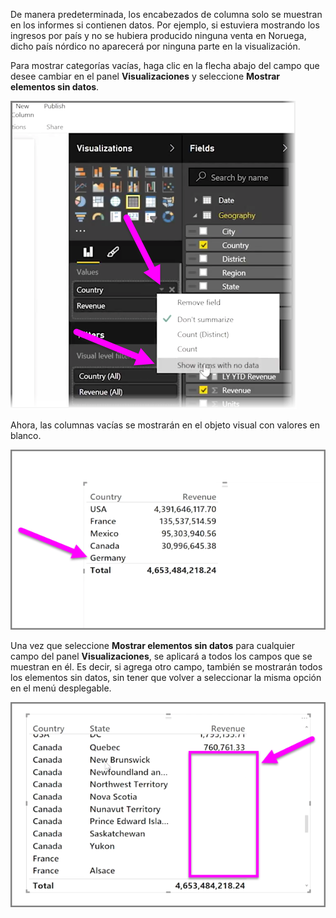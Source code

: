 De manera predeterminada, los encabezados de columna solo se muestran en los informes si contienen datos. Por ejemplo, si estuviera mostrando los ingresos por país y no se hubiera producido ninguna venta en Noruega, dicho país nórdico no aparecerá por ninguna parte en la visualización.

Para mostrar categorías vacías, haga clic en la flecha abajo del campo que desee cambiar en el panel **Visualizaciones** y seleccione **Mostrar elementos sin datos**.

![](media/3-11c-display-empty-categories/3-11c_1.png)

Ahora, las columnas vacías se mostrarán en el objeto visual con valores en blanco.

![](media/3-11c-display-empty-categories/3-11c_2.png)

Una vez que seleccione **Mostrar elementos sin datos** para cualquier campo del panel **Visualizaciones**, se aplicará a todos los campos que se muestran en él. Es decir, si agrega otro campo, también se mostrarán todos los elementos sin datos, sin tener que volver a seleccionar la misma opción en el menú desplegable.

![](media/3-11c-display-empty-categories/3-11c_3.png)

